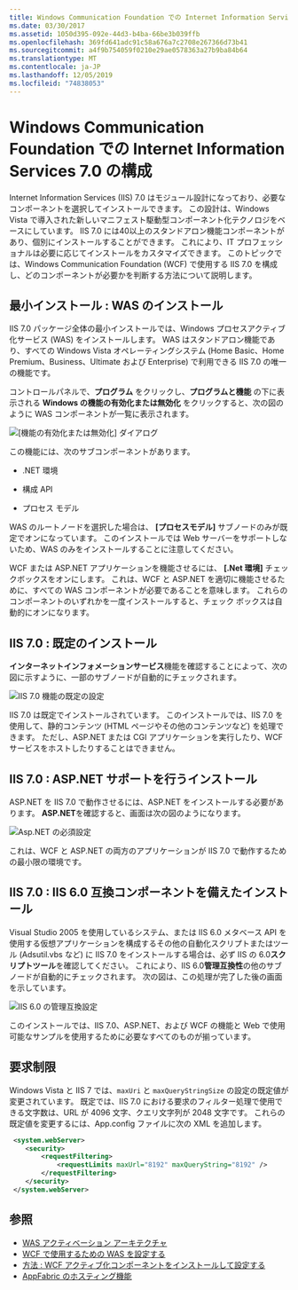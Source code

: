 ```yaml
---
title: Windows Communication Foundation での Internet Information Services 7.0 の構成
ms.date: 03/30/2017
ms.assetid: 1050d395-092e-44d3-b4ba-66be3b039ffb
ms.openlocfilehash: 369fd641adc91c58a676a7c2708e267366d73b41
ms.sourcegitcommit: a4f9b754059f0210e29ae0578363a27b9ba84b64
ms.translationtype: MT
ms.contentlocale: ja-JP
ms.lasthandoff: 12/05/2019
ms.locfileid: "74838053"
---
```

# <a name="configuring-internet-information-services-70-for-windows-communication-foundation"></a>Windows Communication Foundation での Internet Information Services 7.0 の構成

Internet Information Services (IIS) 7.0 はモジュール設計になっており、必要なコンポーネントを選択してインストールできます。 この設計は、Windows Vista で導入された新しいマニフェスト駆動型コンポーネント化テクノロジをベースにしています。 IIS 7.0 には40以上のスタンドアロン機能コンポーネントがあり、個別にインストールすることができます。 これにより、IT プロフェッショナルは必要に応じてインストールをカスタマイズできます。 このトピックでは、Windows Communication Foundation (WCF) で使用する IIS 7.0 を構成し、どのコンポーネントが必要かを判断する方法について説明します。

## <a name="minimal-installation-installing-was"></a>最小インストール : WAS のインストール
 IIS 7.0 パッケージ全体の最小インストールでは、Windows プロセスアクティブ化サービス (WAS) をインストールします。 WAS はスタンドアロン機能であり、すべての Windows Vista オペレーティングシステム (Home Basic、Home Premium、Business、Ultimate および Enterprise) で利用できる IIS 7.0 の唯一の機能です。

 コントロールパネルで、**プログラム** をクリックし、**プログラムと機能** の下に表示される **Windows の機能の有効化または無効化** をクリックすると、次の図のように WAS コンポーネントが一覧に表示されます。

 ![[機能の有効化または無効化] ダイアログ](../../../../docs/framework/wcf/feature-details/media/wcfc-turnfeaturesonoroffs.gif "wcfc_TurnFeaturesOnOrOffs")

 この機能には、次のサブコンポーネントがあります。

- .NET 環境

- 構成 API

- プロセス モデル

 WAS のルートノードを選択した場合は、 **[プロセスモデル]** サブノードのみが既定でオンになっています。 このインストールでは Web サーバーをサポートしないため、WAS のみをインストールすることに注意してください。

 WCF または ASP.NET アプリケーションを機能させるには、 **[.Net 環境]** チェックボックスをオンにします。 これは、WCF と ASP.NET を適切に機能させるために、すべての WAS コンポーネントが必要であることを意味します。 これらのコンポーネントのいずれかを一度インストールすると、チェック ボックスは自動的にオンになります。

## <a name="iis-70-default-installation"></a>IIS 7.0 : 既定のインストール
 **インターネットインフォメーションサービス**機能を確認することによって、次の図に示すように、一部のサブノードが自動的にチェックされます。

 ![IIS 7.0 機能の既定の設定](../../../../docs/framework/wcf/feature-details/media/wcfc-turningfeaturesonoroff2.gif "wcfc_TurningFeaturesOnOrOff2")

 IIS 7.0 は既定でインストールされています。 このインストールでは、IIS 7.0 を使用して、静的コンテンツ (HTML ページやその他のコンテンツなど) を処理できます。 ただし、ASP.NET または CGI アプリケーションを実行したり、WCF サービスをホストしたりすることはできません。

## <a name="iis-70-installation-with-aspnet-support"></a>IIS 7.0 : ASP.NET サポートを行うインストール
 ASP.NET を IIS 7.0 で動作させるには、ASP.NET をインストールする必要があります。 **ASP.NET**を確認すると、画面は次の図のようになります。

 ![Asp.NET の必須設定](../../../../docs/framework/wcf/feature-details/media/wcfc-trunfeaturesonoroff3s.gif "wcfc_TrunFeaturesOnOrOFf3s")

 これは、WCF と ASP.NET の両方のアプリケーションが IIS 7.0 で動作するための最小限の環境です。

## <a name="iis-70-installation-with-iis-60-compatibility-components"></a>IIS 7.0 : IIS 6.0 互換コンポーネントを備えたインストール
 Visual Studio 2005 を使用しているシステム、または IIS 6.0 メタベース API を使用する仮想アプリケーションを構成するその他の自動化スクリプトまたはツール (Adsutil.vbs など) に IIS 7.0 をインストールする場合は、必ず IIS の 6.0**スクリプトツール**を確認してください。 これにより、IIS 6.0**管理互換性**の他のサブノードが自動的にチェックされます。 次の図は、この処理が完了した後の画面を示しています。

 ![IIS 6.0 の管理互換設定](../../../../docs/framework/wcf/feature-details/media/scfc-turnfeaturesonoroff5s.gif "scfc_TurnFeaturesOnOrOff5s")

 このインストールでは、IIS 7.0、ASP.NET、および WCF の機能と Web で使用可能なサンプルを使用するために必要なすべてのものが揃っています。

## <a name="request-limits"></a>要求制限
 Windows Vista と IIS 7 では、`maxUri` と `maxQueryStringSize` の設定の既定値が変更されています。 既定では、IIS 7.0 における要求のフィルター処理で使用できる文字数は、URL が 4096 文字、クエリ文字列が 2048 文字です。 これらの既定値を変更するには、App.config ファイルに次の XML を追加します。

```xml
 <system.webServer>
    <security>
        <requestFiltering>
            <requestLimits maxUrl="8192" maxQueryString="8192" />
        </requestFiltering>
    </security>
 </system.webServer>
 ```

## <a name="see-also"></a>参照

- [WAS アクティベーション アーキテクチャ](../../../../docs/framework/wcf/feature-details/was-activation-architecture.md)
- [WCF で使用するための WAS を設定する](../../../../docs/framework/wcf/feature-details/configuring-the-wpa--service-for-use-with-wcf.md)
- [方法 : WCF アクティブ化コンポーネントをインストールして設定する](../../../../docs/framework/wcf/feature-details/how-to-install-and-configure-wcf-activation-components.md)
- [AppFabric のホスティング機能](https://go.microsoft.com/fwlink/?LinkId=201276)
